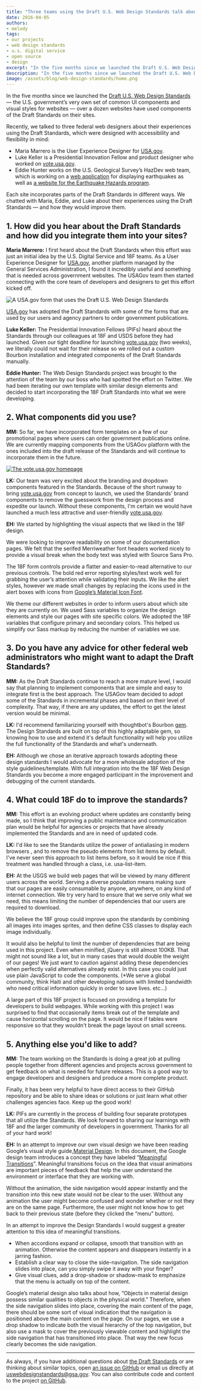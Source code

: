 ```yaml
---
title: "Three teams using the Draft U.S. Web Design Standards talk about their experiences"
date: 2016-04-05
authors:
- melody
tags:
- our projects
- web design standards
- u.s. digital service
- open source
- design
excerpt: "In the five months since we launched the Draft U.S. Web Design Standards over a dozen websites have used components of the Draft Standards on their sites. Recently, we talked to three federal web designers about their experiences using the Draft Standards."
description: "In the five months since we launched the Draft U.S. Web Design Standards over a dozen websites have used components of the Draft Standards on their sites. Recently, we talked to three federal web designers about their experiences using the Draft Standards."
image: /assets/blog/web-design-standards/home.png
---
```


In the five months since we launched the [Draft U.S. Web Design
Standards](https://playbook.cio.gov/designstandards) — the U.S.
government’s very own set of common UI components and visual styles for
websites — over a dozen websites have used components of the Draft
Standards on their sites.

Recently, we talked to three federal web designers about their
experiences using the Draft Standards, which were designed with
accessibility and flexibility in mind:

-   Maria Marrero is the User Experience Designer for [USA.gov](https://www.usa.gov/).
-   Luke Keller is a Presidential Innovation Fellow and product designer who worked on [vote.usa.gov](https://vote.usa.gov/).
-   Eddie Hunter works on the U.S. Geological Survey’s HazDev web team, which is working on a [web application](https://github.com/usgs/earthquake-eventpages) for displaying earthquakes as well as [a website for the Earthquake Hazards program](http://earthquake.usgs.gov/).

Each site incorporates parts of the Draft Standards in different ways.
We chatted with Maria, Eddie, and Luke about their experiences using the
Draft Standards — and how they would improve them.

## 1. How did you hear about the Draft Standards and how did you integrate them into your sites?

**Maria Marrero:** I first heard about the Draft Standards when this effort was
just an initial idea by the U.S. Digital Service and 18F teams. As a
User Experience Designer for [USA.gov](https://www.usa.gov/), another
platform managed by the General Services Administration, I found it
incredibly useful and something that is needed across government
websites. The USAGov team then started connecting with the core team of
developers and designers to get this effort kicked off.

![A USA.gov form that uses the Draft U.S. Web Design Standards]({{site.baseurl}}/assets/blog/web-design-standards/cfpb-form.jpg)

[USA.gov](https://www.usa.gov/) has adopted the Draft Standards with
some of the forms that are used by our users and agency partners to
order government publications.

**Luke Keller:** The Presidential Innovation Fellows (PIFs) heard about the
Standards through our colleagues at 18F and USDS before they had
launched. Given our tight deadline for launching
[vote.usa.gov](http://vote.usa.gov/) (two weeks), we literally could
not wait for their release so we rolled out a custom Bourbon
installation and integrated components of the Draft Standards manually.

**Eddie Hunter:** The Web Design Standards project was brought to the attention of
the team by our boss who had spotted the effort on Twitter. We had been
iterating our own template with similar design elements and decided to
start incorporating the 18F Draft Standards into what we were
developing.

## 2. What components did you use?

**MM:** So far, we have incorporated form templates on a few of our
promotional pages where users can order government publications online.
We are currently mapping components from the USAGov platform with the
ones included into the draft release of the Standards and will continue
to incorporate them in the future.

[![The vote.usa.gov homepage]({{site.baseurl}}/assets/blog/vote-usa-gov/vote.jpg)](http://vote.usa.gov/)

**LK:** Our team was very excited about the branding and dropdown
components featured in the Standards. Because of the short runway to
bring [vote.usa.gov](http://vote.usa.gov/) from concept to launch, we
used the Standards' brand components to remove the guesswork from the
design process and expedite our launch. Without these components, I'm
certain we would have launched a much less attractive and user-friendly
[vote.usa.gov](http://vote.usa.gov/).

**EH:** We started by highlighting the visual aspects that we liked in
the 18F design.

We were looking to improve readability on some of our documentation
pages. We felt that the serifed Merriweather font headers worked nicely
to provide a visual break when the body text was styled with Source Sans
Pro.

The 18F form controls provide a flatter and easier-to-read alternative
to our previous controls. The bold red error reporting styles/text work
well for grabbing the user’s attention while validating their inputs. We
like the alert styles, however we made small changes by replacing the
icons used in the alert boxes with icons from [Google’s Material Icon
Font](https://design.google.com/icons/).

We theme our different websites in order to inform users about which
site they are currently on. We used Sass variables to organize the
design elements and style our pages with site specific colors. We
adopted the 18F variables that configure primary and secondary colors.
This helped us simplify our Sass markup by reducing the number of
variables we use.

## 3. Do you have any advice for other federal web administrators who might want to adapt the Draft Standards?

**MM:** As the Draft Standards continue to reach a more mature level, I
would say that planning to implement components that are simple and easy
to integrate first is the best approach. The USAGov team decided to
adopt some of the Standards in incremental phases and based on their
level of complexity. That way, if there are any updates, the effort to
get the latest version would be minimal.

**LK:** I'd recommend familiarizing yourself with thoughtbot's Bourbon
[gem](https://github.com/thoughtbot/bourbon). The Design Standards are
built on top of this highly adaptable gem, so knowing how to use and
extend it's default functionality will help you utilize the full
functionality of the Standards and what's underneath.

**EH:** Although we chose an iterative approach towards adopting these
design standards I would advocate for a more wholesale adoption of the
style guidelines/template. With full integration into the the 18F Web
Design Standards you become a more engaged participant in the
improvement and debugging of the current standards.

## 4. What could 18F do to improve the standards?

**MM:** This effort is an evolving product where updates are constantly
being made, so I think that improving a public maintenance and
communication plan would be helpful for agencies or projects that have
already implemented the Standards and are in need of updated code.

**LK:** I'd like to see the Standards utilize the power of antialiasing
in modern browsers , and to remove the pseudo elements from list items
by default. I've never seen this approach to list items before, so it
would be nice if this treatment was handled through a class, i.e.
usa-list-item.

**EH:** At the USGS we build web pages that will be viewed by many
different users across the world. Serving a diverse population means
making sure that our pages are easily consumable by anyone, anywhere, on
any kind of internet connection. We try very hard to ensure that we
serve only what we need, this means limiting the number of dependencies
that our users are required to download.

We believe the 18F group could improve upon the standards by combining
all images into images sprites, and then define CSS classes to display
each image individually.

It would also be helpful to limit the number of dependencies that are
being used in this project. Even when minified, jQuery is still almost
100KB. That might not sound like a lot, but in many cases that would
double the weight of our pages! We just want to caution against adding
these dependencies when perfectly valid alternatives already exist. In
this case you could just use plain JavaScript to code the components.
(\*We serve a global community, think Haiti and other developing nations
with limited bandwidth who need critical information quickly in order to
save lives. etc...)

A large part of this 18F project is focused on providing a template for
developers to build webpages. While working with this project I was
surprised to find that occasionally items break out of the template and
cause horizontal scrolling on the page. It would be nice if tables were
responsive so that they wouldn't break the page layout on small screens.

## 5. Anything else you'd like to add?

**MM:** The team working on the Standards is doing a great job at
pulling people together from different agencies and projects across
government to get feedback on what is needed for future releases. This
is a good way to engage developers and designers and produce a more
complete product.

Finally, it has been very helpful to have direct access to their GitHub
repository and be able to share ideas or solutions or just learn what
other challenges agencies face. Keep up the good work!

**LK:** PIFs are currently in the process of building four separate
prototypes that all utilize the Standards. We look forward to sharing
our learnings with 18F and the larger community of developers in
government. Thanks for all of your hard work!

**EH:** In an attempt to improve our own visual design we have been
reading Google’s visual style guide,[Material
Design](https://www.google.com/design/spec/material-design/introduction.html).
In this document, the Google design team introduces a concept they have
labeled “[Meaningful
Transitions](https://www.google.com/design/spec/animation/meaningful-transitions.html)”.
Meaningful transitions focus on the idea that visual animations are
important pieces of feedback that help the user understand the
environment or interface that they are working with.

Without the animation, the side navigation would appear instantly and
the transition into this new state would not be clear to the user.
Without any animation the user might become confused and wonder whether
or not they are on the same page. Furthermore, the user might not know
how to get back to their previous state (before they clicked the “menu”
button).

In an attempt to improve the Design Standards I would suggest a greater
attention to this idea of meaningful transitions.

-   When accordions expand or collapse, smooth that transition with an animation. Otherwise the content appears and disappears instantly in a jarring fashion.
-   Establish a clear way to close the side-navigation. The side navigation slides into place, can you simply swipe it away with your finger?
-   Give visual clues, add a drop-shadow or shadow-mask to emphasize that the menu is actually on top of the content.

Google’s material design also talks about how, “Objects in material
design possess similar qualities to objects in the physical world.”
Therefore, when the side navigation slides into place, covering the main
content of the page, there should be some sort of visual indication that
the navigation is positioned above the main content on the page. On our
pages, we use a drop shadow to indicate both the visual hierarchy of the
top navigation, but also use a mask to cover the previously viewable
content and highlight the side navigation that has transitioned into
place. That way the new focus clearly becomes the side navigation.

----

As always, if you have additional questions about [the Draft
Standards](https://playbook.cio.gov/designstandards/) or are thinking
about similar topics, open [an issue on
GitHub](https://github.com/18F/web-design-standards/issues) or email us
directly at uswebdesignstandards@gsa.gov. You can also contribute code
and content to the project [on
GitHub](https://github.com/18F/web-design-standards).
